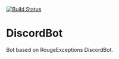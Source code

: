 [![Build Status](https://jenkins.3kv.in/buildStatus/icon?job=HaDi)](https://jenkins.3kv.in/job/HaDi) 
# DiscordBot 
Bot based on RougeExceptions DiscordBot.